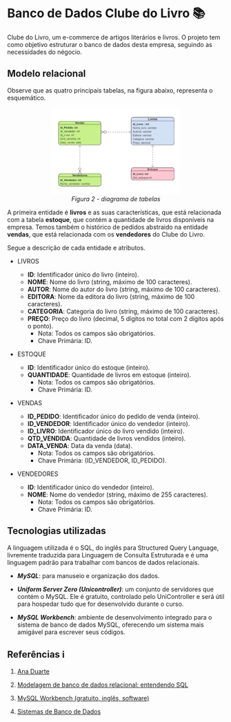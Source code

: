 # Banco de Dados Clube do Livro 📚
Clube do Livro, um e-commerce de artigos literários e livros. O projeto tem como objetivo estruturar o banco de dados desta empresa, seguindo as necessidades do négocio.

## Modelo relacional

Observe que as quatro principais tabelas, na figura abaixo, representa o esquemático.

<div align="center">
  <img src="figs/diagrama.png" alt="" width="300" height="200">
  <br>
  <em>Figura 2 - diagrama de tabelas</em>
</div>

A primeira entidade é **livros** e as suas características, que está relacionada com a tabela **estoque**, que contém a quantidade de livros disponíveis na empresa. Temos também o histórico de pedidos abstraido na entidade **vendas**, que está relacionada com os **vendedores** do Clube do Livro.

Segue a descrição de cada entidade e atributos.

- LIVROS
  - **ID**: Identificador único do livro (inteiro).
  - **NOME**: Nome do livro (string, máximo de 100 caracteres).
  - **AUTOR**: Nome do autor do livro (string, máximo de 100 caracteres).
  - **EDITORA**: Nome da editora do livro (string, máximo de 100 caracteres).
  - **CATEGORIA**: Categoria do livro (string, máximo de 100 caracteres).
  - **PREÇO**: Preço do livro (decimal, 5 dígitos no total com 2 dígitos após o ponto).
    - Nota: Todos os campos são obrigatórios.
    - Chave Primária: ID.

- ESTOQUE
  - **ID**: Identificador único do estoque (inteiro).
  - **QUANTIDADE**: Quantidade de livros em estoque (inteiro).
    - Nota: Todos os campos são obrigatórios.
    - Chave Primária: ID.

- VENDAS
  - **ID_PEDIDO**: Identificador único do pedido de venda (inteiro).
  - **ID_VENDEDOR**: Identificador único do vendedor (inteiro).
  - **ID_LIVRO**: Identificador único do livro vendido (inteiro).
  - **QTD_VENDIDA**: Quantidade de livros vendidos (inteiro).
  - **DATA_VENDA**: Data da venda (data).
    - Nota: Todos os campos são obrigatórios.
    - Chave Primária: (ID_VENDEDOR, ID_PEDIDO).

- VENDEDORES
  - **ID**: Identificador único do vendedor (inteiro).
  - **NOME**: Nome do vendedor (string, máximo de 255 caracteres).
    - Nota: Todos os campos são obrigatórios.
    - Chave Primária: ID.



## Tecnologias utilizadas

A linguagem utilizada é o SQL, do inglês para Structured Query Language, livremente traduzida para Linguagem de Consulta Estruturada e é uma linguagem padrão para trabalhar com bancos de dados relacionais.

- ***MySQL***: para manuseio e organização dos dados.

- ***Uniform Server Zero (Unicontroller)***: um conjunto de servidores que contém o MySQL. Ele é gratuito, controlado pelo UniController e será útil para hospedar tudo que for desenvolvido durante o curso.

- ***MySQL Workbench***: ambiente de desenvolvimento integrado para o sistema de banco de dados MySQL, oferecendo um sistema mais amigável para escrever seus códigos.


## Referências ℹ️
1. [Ana Duarte](https://cursos.alura.com.br/user/anaduart)

2. [Modelagem de banco de dados relacional: entendendo SQL](https://cursos.alura.com.br/course/modelagem-banco-dados-relacional-sql)

3. [MySQL Workbench (gratuito, inglês, software)](https://dev.mysql.com/downloads/workbench/)

4. [Sistemas de Banco de Dados](https://www.google.com.br/books/edition/Sistemas_de_Banco_de_Dados/-Y32zwEACAAJ?hl=pt-BR)